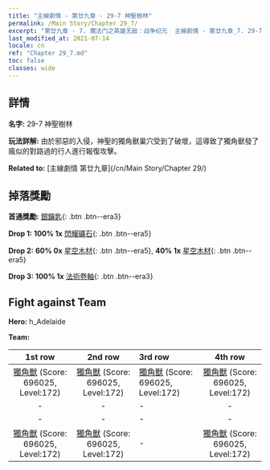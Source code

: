 ```yaml
---
title: "主線劇情 - 第廿九章 - 29-7 神聖樹林"
permalink: /Main Story/Chapter 29_7/
excerpt: "第廿九章 - 7. 魔法门之英雄无敌：战争纪元  主線劇情 - 第廿九章_7. 29-7 神聖樹林"
last_modified_at: 2021-07-14
locale: cn
ref: "Chapter 29_7.md"
toc: false
classes: wide
---
```


## 詳情

 **名字:** 29-7 神聖樹林

 **玩法詳解:** 由於邪惡的入侵，神聖的獨角獸巢穴受到了破壞，這導致了獨角獸發了瘋似的對路過的行人進行報復攻擊。

 **Related to:** [主線劇情 第廿九章](/cn/Main Story/Chapter 29/)

## 掉落獎勵

 **首通獎勵:** [銀鑰匙](/cn/Items/con_693/){: .btn .btn--era3}

 **Drop 1:** **100% 1x** [閃耀礦石](/cn/Items/mat_96/){: .btn .btn--era5}

 **Drop 2:** **60% 0x** [星空木材](/cn/Items/mat_90/){: .btn .btn--era5}, **40% 1x** [星空木材](/cn/Items/mat_90/){: .btn .btn--era5}

 **Drop 3:** **100% 1x** [法術卷軸](/cn/Items/con_694/){: .btn .btn--era3}


## Fight against Team
 **Hero:** h_Adelaide

 **Team:**


  | 1st row | 2nd row | 3rd row | 4th row |
  |:----:|:----:|:----|:----:|
  | [獨角獸](/cn/units/Unicorn/) (Score: 696025, Level:172)  | [獨角獸](/cn/units/Unicorn/) (Score: 696025, Level:172)  | [獨角獸](/cn/units/Unicorn/) (Score: 696025, Level:172)  | [獨角獸](/cn/units/Unicorn/) (Score: 696025, Level:172)  |
  | - | - | - | - |
  | - | - | - | - |
  | [獨角獸](/cn/units/Unicorn/) (Score: 696025, Level:172)  | [獨角獸](/cn/units/Unicorn/) (Score: 696025, Level:172)  | - | [獨角獸](/cn/units/Unicorn/) (Score: 696025, Level:172)  |


